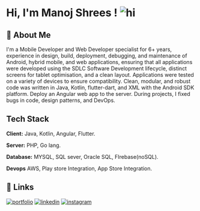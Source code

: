
# Hi, I'm Manoj Shrees ! ![hi](https://manojshrees.dev/Myprofile/assets/gifs/robot.gif)

## 🚀 About Me
I'm a Mobile Developer and Web Developer specialist for 6+ years, experience in design, build, deployment, debugging, and maintenance of Android, hybrid mobile, and web applications, ensuring that all applications were developed using the SDLC Software Development lifecycle, distinct screens for tablet optimisation, and a clean layout. Applications were tested on a variety of devices to ensure compatibility. Clean, modular, and robust code was written in Java, Kotlin, flutter-dart, and XML with the Android SDK platform. Deploy an Angular web app to the server. During projects, I fixed bugs in code, design patterns, and DevOps.


## Tech Stack

**Client:** Java, Kotlin, Angular, Flutter.

**Server:** PHP, Go lang.

**Database:** MYSQL, SQL sever, Oracle SQL, FIrebase(noSQL).

**Devops** AWS, Play store Integration, App Store Integration.


## 🔗 Links
[![portfolio](https://img.shields.io/badge/my_portfolio-000?style=for-the-badge&logo=ko-fi&logoColor=white)](https://manojshrees.dev/) 
[![linkedin](https://img.shields.io/badge/linkedin-0A66C2?style=for-the-badge&logo=linkedin&logoColor=white)](https://www.linkedin.com/in/manoj-kumar-shrees-a90130212/) 
[![instagram](https://img.shields.io/badge/twitter-1DA1F2?style=for-the-badge&logo=twitter&logoColor=white)](https://twitter.com/)

